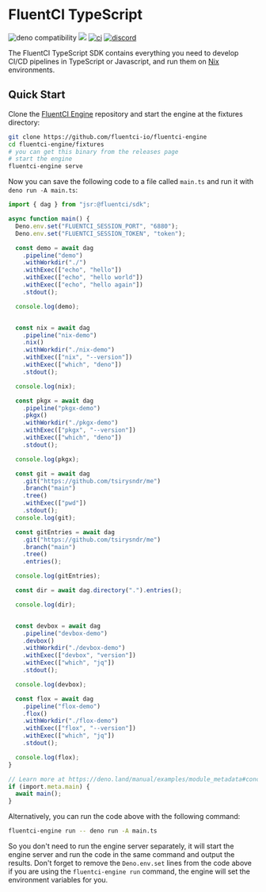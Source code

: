 # FluentCI TypeScript

![deno compatibility](https://shield.deno.dev/deno/^1.41)
[![](https://jsr.io/badges/@fluentci/sdk)](https://jsr.io/@fluentci/sdk)
[![ci](https://github.com/fluentci-io/fluentci-engine/actions/workflows/ci.yml/badge.svg)](https://github.com/fluentci-io/fluentci-engine/actions/workflows/ci.yml)
[![discord](https://img.shields.io/discord/1132020671262773358?label=discord&logo=discord&color=5865F2)](https://discord.gg/V4U6dPskKc)

The FluentCI TypeScript SDK contains everything you need to develop CI/CD pipelines in TypeScript or Javascript, and run them on [Nix](https://nixos.org) environments.

## Quick Start

Clone the [FluentCI Engine](https://github.com/fluentci-io/fluentci-engine) repository and start the engine at the fixtures directory:

```bash
git clone https://github.com/fluentci-io/fluentci-engine
cd fluentci-engine/fixtures
# you can get this binary from the releases page
# start the engine
fluentci-engine serve
```

Now you can save the following code to a file called `main.ts` and run it with `deno run -A main.ts`:

```typescript
import { dag } from "jsr:@fluentci/sdk";

async function main() {
  Deno.env.set("FLUENTCI_SESSION_PORT", "6880");
  Deno.env.set("FLUENTCI_SESSION_TOKEN", "token");

  const demo = await dag
    .pipeline("demo")
    .withWorkdir("./")
    .withExec(["echo", "hello"])
    .withExec(["echo", "hello world"])
    .withExec(["echo", "hello again"])
    .stdout();

  console.log(demo);


  const nix = await dag
    .pipeline("nix-demo")
    .nix()
    .withWorkdir("./nix-demo")
    .withExec(["nix", "--version"])
    .withExec(["which", "deno"])
    .stdout();

  console.log(nix);

  const pkgx = await dag
    .pipeline("pkgx-demo")
    .pkgx()
    .withWorkdir("./pkgx-demo")
    .withExec(["pkgx", "--version"])
    .withExec(["which", "deno"])
    .stdout();

  console.log(pkgx);

  const git = await dag
    .git("https://github.com/tsirysndr/me")
    .branch("main")
    .tree()
    .withExec(["pwd"])
    .stdout();
  console.log(git);

  const gitEntries = await dag
    .git("https://github.com/tsirysndr/me")
    .branch("main")
    .tree()
    .entries();

  console.log(gitEntries);

  const dir = await dag.directory(".").entries();

  console.log(dir);


  const devbox = await dag
    .pipeline("devbox-demo")
    .devbox()
    .withWorkdir("./devbox-demo")
    .withExec(["devbox", "version"])
    .withExec(["which", "jq"])
    .stdout();

  console.log(devbox);

  const flox = await dag
    .pipeline("flox-demo")
    .flox()
    .withWorkdir("./flox-demo")
    .withExec(["flox", "--version"])
    .withExec(["which", "jq"])
    .stdout();

  console.log(flox);
}

// Learn more at https://deno.land/manual/examples/module_metadata#concepts
if (import.meta.main) {
  await main();
}
```

Alternatively, you can run the code above with the following command:

```bash
fluentci-engine run -- deno run -A main.ts
```

So you don't need to run the engine server separately, it will start the engine server and run the code in the same command and output the results.
Don't forget to remove the `Deno.env.set` lines from the code above if you are using the `fluentci-engine run` command, the engine will set the environment variables for you.